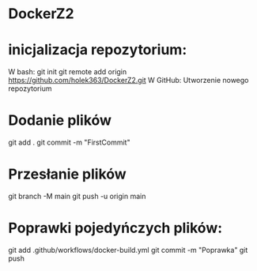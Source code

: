 # DockerZ2

# inicjalizacja repozytorium:
W bash:
git init
git remote add origin https://github.com/holek363/DockerZ2.git
W GitHub:
Utworzenie nowego repozytorium

# Dodanie plików
git add .
git commit -m "FirstCommit"

# Przesłanie plików
git branch -M main
git push -u origin main

# Poprawki pojedyńczych plików:
git add .github/workflows/docker-build.yml
git commit -m "Poprawka"
git push
